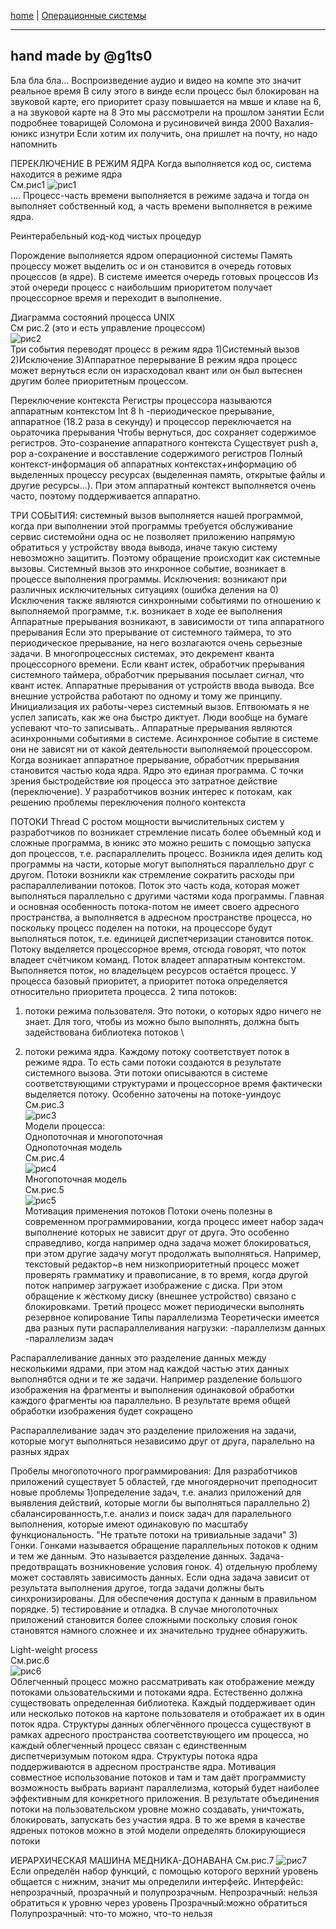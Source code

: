 [home](https://github.com/dKosarevsky/iu7/blob/master/2020_2021_3sem.md) | [Операционные системы](3sem/os.md)
____________________________________
hand made by @g1ts0
--------
Бла бла бла...
Воспроизведение аудио и видео на компе это значит реальное время
В силу этого в винде если процесс был блокирован на звуковой карте, его приоритет сразу повышается на мвше и клаве на 6, а на звуковой карте на 8
Это мы рассмотрели на прошлом занятии
Если подробнее товарищей Соломона и русиновичей винда 2000
Вахалия-юникс изнутри
Если хотим их получить, она пришлет на почту, но надо напомнить

ПЕРЕКЛЮЧЕНИЕ В РЕЖИМ ЯДРА
Когда выполняется код ос, система находится в режиме ядра \
См.рис1
![рис1](os_lec_003_photo/os_003_01.png) \
....
Процесс-часть времени выполняется в режиме задача и тогда он выполняет собственный код, а часть времени выполняется в режиме ядра.

Реинтерабельный код-код чистых процедур

Порождение выполняется ядром операционной системы
 Память процессу может выделить ос и он становится в очередь готовых процессов (в ядре). 
 В системе имеется очередь готовых процессов
 Из этой очереди процесс с наибольшим приоритетом получает процессорное время и переходит в выполнение.
 
Диаграмма состояний процесса UNIX \
См рис.2 (это и есть управление процессом) \
![рис2](os_lec_003_photo/os_003_02.png) \
Три события переводят процесс в режим ядра
1)Системный вызов
2)Исключение
3)Аппаратное перерывание
В режим ядра процесс может вернуться если он израсходовал квант или он был вытеснен другим более приоритетным процессом.

Переключение контекста
Регистры процессора называются аппаратным контекстом
Int 8 h -периодическое прерывание, аппаратное (18.2 раза в секунду) и процессор переключается на оьраточика прерывания
Чтобы вернуться, дос сохраняет содержимое регистров. Это-созранение аппаратного контекста
Существует push a, pop a-сохранение и восставление содержимого регистров
Полный контекст-информация об аппаратных контекстах+информацию об выделенных процессу ресурсах (выделенная память, открытые файлы и другие ресурсы...). При этом аппаратный контекст выполняется очень часто, поэтому поддерживается аппаратно. 

ТРИ СОБЫТИЯ:
системный вызов выполняется нашей программой, когда при выполнении этой программы требуется обслуживание сервис системойни одна ос не позволяет приложению напрямую обратиться у устройству ввода вывода, иначе такую систему невозможно защитить. Поэтому обращение происходит как системные вызовы.
Системный вызов это инхронное событие, возникает в процессе выполнения программы.
Исключения: возникают при различных исключительных ситуациях (ошибка деления на 0)
Исключения также являются синхронными событиями по отношению к выполняемой программе, т.к. возникает в ходе ее выполнения
Аппаратные прерывания возникают, в зависимости от типа аппаратного прерывания
Если это прерывание от системного таймера, то это периодическое прерывание, на него возлагаются очень серьезные задачи. В многопроцессных системах, это декремент кванта процессорного времени. Если квант истек, обработчик прерывания системного таймера, обработчик прерывания посылает сигнал, что квант истек.
Аппаратные прерывания от устройств ввода вывода.
Все внешние устройства работают по одному и тому же принципу. Инициализация их работы-через системный вызов. Ептвоюмать я не успел записать, как же она быстро диктует. Люди вообще на бумаге успевают что-то записывать..
Аппаратные прерывания являются асинхронными событиями в системе.
Асинхронное событие в системе они не зависят ни от какой деятельности выполняемой процессором.
Когда возникает аппаратное прерывание, обработчик прерывания становится частью кода ядра.
Ядро это единая программа.
С точки зрения быстродействие юя процесса это затратное действие (переключение). У разработчиков возник интерес к потокам, как решению проблемы переключения полного контекста

ПОТОКИ
Thread
С ростом мощности вычислительных систем у разработчиков по возникает стремление писать более объемный код и сложные программа, в юникс это можно решить с помощью запуска доп процессов, т.е. распараллелить процесс. 
Возникла идея делить код программы на части, которые могут выполняться параллельно друг с другом. 
Потоки возникли как стремление сократить расходы при распараллеливании потоков.
Поток это часть кода, которая может выполняться параллельно с другими частями кода программы.
Главная и основная особенность потока-потом не имеет своего адресного пространства, а выполняется в адресном пространстве процесса, но поскольку процесс поделен на потоки, на процессоре будут выполняться поток, т.е. единицей диспетчеризации становится поток. Потоку выделяется процессорное время, отсюда говорят, что поток владеет счётчиком команд. Поток владеет аппаратным контекстом. Выполняется поток, но владельцем ресурсов остаётся процесс. У процесса базовый приоритет, а приоритет потока определяется относительно приоритета процесса. 
2 типа потоков:
1) потоки режима пользователя. Это потоки, о которых ядро ничего не знает. Для того, чтобы из можно было выполнять, должна быть задействована библиотека потоков \

2) потоки режима ядра. Каждому потоку соответствует поток в режиме ядра. То есть сами потоки создаются в результате системного вызова. Эти потоки описываются в системе соответствующими структурами и процессорное время фактически выделяется потоку. Особенно заточены на потоке-уиндоус \
См.рис.3 \
![рис3](os_lec_003_photo/os_003_03.png) \
Модели процесса: \
Однопоточная и многопоточная \
Однопоточная модель \
См.рис.4 \
![рис4](os_lec_003_photo/os_003_04.png) \
Многопоточная модель \
См.рис.5 \
![рис5](os_lec_003_photo/os_003_05.png) \
Мотивация применения потоков
Потоки очень полезны в современном программировании, когда процесс имеет набор задач выполнение которых не зависит друг от друга. Это особенно справедливо, когда например одна задача может блокироваться, при этом другие задачу могут продолжать выполняться. Например, текстовый редактор~в нем низкоприоритетный процесс может проверять грамматику и правописание, в то время, когда другой поток например загружает изображение с диска. При этом обращение к жёсткому диску (внешнее устройство) связано с блокировками. Третий процесс может периодически выполнять резервное копирование
Типы параллелизма
Теоретически имеется два разных пути распараллеливания нагрузки:
-параллелизм данных
-параллелизм задач

Распараллеливание данных это разделение данных между несколькими ядрами, при этом над каждой частью этих данных выполнябтся одни и те же задачи. Например разделение большого изображения на фрагменты и выполнения одинаковой обработки каждого фрагменты юа параллельно. В результате время общей обработки изображения будет сокращено

Распараллеливание задач это разделение приложения на задачи, которые могут выполняться независимо друг от друга, паралельно на разных ядрах

Пробелы многопоточного программирования:
Для разработчиков приложений существует 5 областей, где многоядерночит преподносит новые проблемы
1)определение задач, т.е. анализ приложений для выявления действий, которые могли бы выполняться параллельно
2) сбалансированность,т.е. анализ и поиск задач для паралельного выполнения, которые имеют одинаковую по масштабу функциональность. "Не тратьте потоки на тривиальные задачи"
3) Гонки. Гонками называется обращение параллельных потоков к одним и тем же данным. Это называется разделение данных. Задача-предотвращать возникновение условия гонок.
4) отдельную проблему может составлять зависимость данных. Если одна задача зависит от результата выполнения другое, тогда задачи должны быть синхронизированы. Для обеспечения доступа к данным в правильном порядке.
5) тестирование и отладка. В случае многопоточных приложений становится более сложными поскольку словия гонок становятся намного сложнее и их значительно труднее обнаружить.

Light-weight process \
См.рис.6 \
![рис6](os_lec_003_photo/os_003_06.png) \
Облегченный процесс можно рассматривать как отображение между потоками ользовательскими и потоками ядра. Естественно должна существовать определенная библиотека. Каждый поддерживает один или несколько потоков на картоне пользователя и отображает их в один поток ядра.
Структуры данных облегчённого процесса существуют в рамках адресного пространства соответствующего им процесса, но каждый облегченный процесс связан с единственным диспетчеризумым потоком ядра.
Структуры потока ядра поддерживаются в адресном пространстве ядра. 
Мотивация совместное использование потоков и там и там даёт программисту возможность выбрать вариант параллелизма, который будет наиболее эффективным для конкретного приложения.
В результате объединения потоки на пользовательском уровне можно создавать, уничтожать, блокировать, запускать без участия ядра. В то же время в качестве ядреных потоков можно в этой модели определять блокирующиеся потоки

ИЕРАРХИЧЕСКАЯ МАШИНА МЕДНИКА-ДОНАВАНА
См.рис.7
![рис7](os_lec_003_photo/os_003_07.png) \
Если определён набор функций, с помощью которого верхний уровень общается с нижним, значит мы определили интерфейс.
Интерфейс: непрозрачный, прозрачный и полупрозрачным.
Непрозрачный: нельзя обратиться к уровню через уровень
Прозрачный:можно обратиться
Полупрозрачный: что-то можно, что-то нельзя
